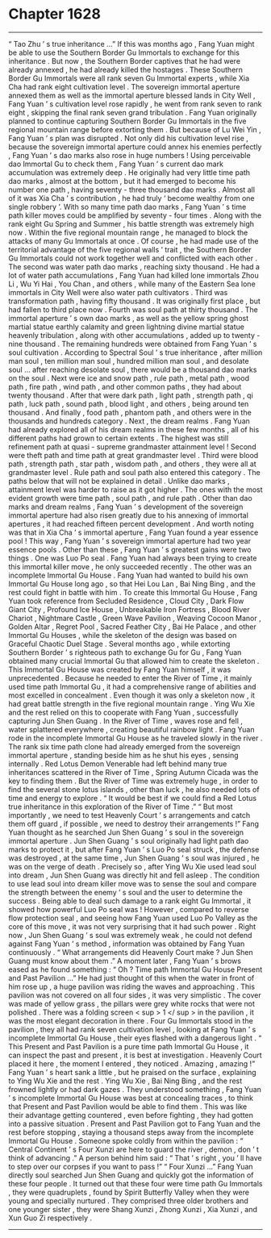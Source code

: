 
# Chapter 1628


---

“ Tao Zhu ’ s true inheritance …”
If this was months ago , Fang Yuan might be able to use the Southern Border Gu Immortals to exchange for this inheritance .
But now , the Southern Border captives that he had were already annexed , he had already killed the hostages .
These Southern Border Gu Immortals were all rank seven Gu Immortal experts , while Xia Cha had rank eight cultivation level . The sovereign immortal aperture annexed them as well as the immortal aperture blessed lands in City Well , Fang Yuan ’ s cultivation level rose rapidly , he went from rank seven to rank eight , skipping the final rank seven grand tribulation .
Fang Yuan originally planned to continue capturing Southern Border Gu Immortals in the five regional mountain range before extorting them . But because of Lu Wei Yin , Fang Yuan ’ s plan was disrupted .
Not only did his cultivation level rise , because the sovereign immortal aperture could annex his enemies perfectly , Fang Yuan ’ s dao marks also rose in huge numbers !
Using perceivable dao Immortal Gu to check them , Fang Yuan ’ s current dao mark accumulation was extremely deep .
He originally had very little time path dao marks , almost at the bottom , but it had emerged to become his number one path , having seventy - three thousand dao marks . Almost all of it was Xia Cha ’ s contribution , he had truly ‘ become wealthy from one single robbery ’.
With so many time path dao marks , Fang Yuan ’ s time path killer moves could be amplified by seventy - four times . Along with the rank eight Gu Spring and Summer , his battle strength was extremely high now . Within the five regional mountain range , he managed to block the attacks of many Gu Immortals at once .
Of course , he had made use of the territorial advantage of the five regional walls ’ trait , the Southern Border Gu Immortals could not work together well and conflicted with each other .
The second was water path dao marks , reaching sixty thousand .
He had a lot of water path accumulations , Fang Yuan had killed lone immortals Zhou Li , Wu Yi Hai , You Chan , and others , while many of the Eastern Sea lone immortals in City Well were also water path cultivators .
Third was transformation path , having fifty thousand . It was originally first place , but had fallen to third place now .
Fourth was soul path at thirty thousand . The immortal aperture ’ s own dao marks , as well as the yellow spring ghost martial statue earthly calamity and green lightning divine martial statue heavenly tribulation , along with other accumulations , added up to twenty - nine thousand . The remaining hundreds were obtained from Fang Yuan ’ s soul cultivation . According to Spectral Soul ’ s true inheritance , after million man soul , ten million man soul , hundred million man soul , and desolate soul … after reaching desolate soul , there would be a thousand dao marks on the soul .
Next were ice and snow path , rule path , metal path , wood path , fire path , wind path , and other common paths , they had about twenty thousand .
After that were dark path , light path , strength path , qi path , luck path , sound path , blood light , and others , being around ten thousand .
And finally , food path , phantom path , and others were in the thousands and hundreds category .
Next , the dream realms .
Fang Yuan had already explored all of his dream realms in these few months , all of his different paths had grown to certain extents .
The highest was still refinement path at quasi - supreme grandmaster attainment level !
Second were theft path and time path at great grandmaster level .
Third were blood path , strength path , star path , wisdom path , and others , they were all at grandmaster level . Rule path and soul path also entered this category .
The paths below that will not be explained in detail .
Unlike dao marks , attainment level was harder to raise as it got higher . The ones with the most evident growth were time path , soul path , and rule path .
Other than dao marks and dream realms , Fang Yuan ’ s development of the sovereign immortal aperture had also risen greatly due to his annexing of immortal apertures , it had reached fifteen percent development .
And worth noting was that in Xia Cha ’ s immortal aperture , Fang Yuan found a year essence pool !
This way , Fang Yuan ’ s sovereign immortal aperture had two year essence pools .
Other than these , Fang Yuan ’ s greatest gains were two things .
One was Luo Po seal .
Fang Yuan had always been trying to create this immortal killer move , he only succeeded recently .
The other was an incomplete Immortal Gu House .
Fang Yuan had wanted to build his own Immortal Gu House long ago , so that Hei Lou Lan , Bai Ning Bing , and the rest could fight in battle with him .
To create this Immortal Gu House , Fang Yuan took reference from Secluded Residence , Cloud City , Dark Flow Giant City , Profound Ice House , Unbreakable Iron Fortress , Blood River Chariot , Nightmare Castle , Green Wave Pavilion , Weaving Cocoon Manor , Golden Altar , Regret Pool , Sacred Feather City , Bai He Palace , and other Immortal Gu Houses , while the skeleton of the design was based on Graceful Chaotic Duel Stage .
Several months ago , while extorting Southern Border ’ s righteous path to exchange Gu for Gu , Fang Yuan obtained many crucial Immortal Gu that allowed him to create the skeleton .
This Immortal Gu House was created by Fang Yuan himself , it was unprecedented . Because he needed to enter the River of Time , it mainly used time path Immortal Gu , it had a comprehensive range of abilities and most excelled in concealment .
Even though it was only a skeleton now , it had great battle strength in the five regional mountain range . Ying Wu Xie and the rest relied on this to cooperate with Fang Yuan , successfully capturing Jun Shen Guang .
In the River of Time , waves rose and fell , water splattered everywhere , creating beautiful rainbow light .
Fang Yuan rode in the incomplete Immortal Gu House as he traveled slowly in the river .
The rank six time path clone had already emerged from the sovereign immortal aperture , standing beside him as he shut his eyes , sensing internally .
Red Lotus Demon Venerable had left behind many true inheritances scattered in the River of Time , Spring Autumn Cicada was the key to finding them .
But the River of Time was extremely huge , in order to find the several stone lotus islands , other than luck , he also needed lots of time and energy to explore .
“ It would be best if we could find a Red Lotus true inheritance in this exploration of the River of Time .”
“ But most importantly , we need to test Heavenly Court ’ s arrangements and catch them off guard , if possible , we need to destroy their arrangements !”
Fang Yuan thought as he searched Jun Shen Guang ’ s soul in the sovereign immortal aperture .
Jun Shen Guang ’ s soul originally had light path dao marks to protect it , but after Fang Yuan ’ s Luo Po seal struck , the defense was destroyed , at the same time , Jun Shen Guang ’ s soul was injured , he was on the verge of death .
Precisely so , after Ying Wu Xie used lead soul into dream , Jun Shen Guang was directly hit and fell asleep .
The condition to use lead soul into dream killer move was to sense the soul and compare the strength between the enemy ’ s soul and the user to determine the success .
Being able to deal such damage to a rank eight Gu Immortal , it showed how powerful Luo Po seal was !
However , compared to reverse flow protection seal , and seeing how Fang Yuan used Luo Po Valley as the core of this move , it was not very surprising that it had such power .
Right now , Jun Shen Guang ’ s soul was extremely weak , he could not defend against Fang Yuan ’ s method , information was obtained by Fang Yuan continuously .
“ What arrangements did Heavenly Court make ? Jun Shen Guang must know about them .”
A moment later , Fang Yuan ’ s brows eased as he found something : “ Oh ? Time path Immortal Gu House Present and Past Pavilion …”
He had just thought of this when the water in front of him rose up , a huge pavilion was riding the waves and approaching .
This pavilion was not covered on all four sides , it was very simplistic . The cover was made of yellow grass , the pillars were grey white rocks that were not polished . There was a folding screen < sup > 1 </ sup > in the pavilion , it was the most elegant decoration in there . Four Gu Immortals stood in the pavilion , they all had rank seven cultivation level , looking at Fang Yuan ’ s incomplete Immortal Gu House , their eyes flashed with a dangerous light .
“ This Present and Past Pavilion is a pure time path Immortal Gu House , it can inspect the past and present , it is best at investigation . Heavenly Court placed it here , the moment I entered , they noticed . Amazing , amazing !” Fang Yuan ’ s heart sank a little , but he praised on the surface , explaining to Ying Wu Xie and the rest .
Ying Wu Xie , Bai Ning Bing , and the rest frowned lightly or had dark gazes .
They understood something , Fang Yuan ’ s incomplete Immortal Gu House was best at concealing traces , to think that Present and Past Pavilion would be able to find them . This was like their advantage getting countered , even before fighting , they had gotten into a passive situation .
Present and Past Pavilion got to Fang Yuan and the rest before stopping , staying a thousand steps away from the incomplete Immortal Gu House .
Someone spoke coldly from within the pavilion : “ Central Continent ’ s Four Xunzi are here to guard the river , demon , don ’ t think of advancing .”
A person behind him said : “ That ’ s right , you ’ ll have to step over our corpses if you want to pass !”
“ Four Xunzi …” Fang Yuan directly soul searched Jun Shen Guang and quickly got the information of these four people .
It turned out that these four were time path Gu Immortals , they were quadruplets , found by Spirit Butterfly Valley when they were young and specially nurtured . They comprised three older brothers and one younger sister , they were Shang Xunzi , Zhong Xunzi , Xia Xunzi , and Xun Guo Zi respectively .

---

